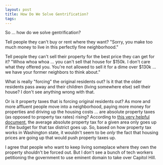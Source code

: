 ```yaml
---
layout: post
title: How Do We Solve Gentrification?
tags:
---
```


So ... how do we solve gentrification?

Tell people they can't buy or rent where they want? "Sorry, you make too much money to live in this perfectly fine neighborhood."

Tell people they can't sell their property for the best price they can get for it? "Whoa whoa whoa ... you can't sell that house for $150k. I don't care what they offered you. You're not allowed to sell it for a dime over $130k ... we have your former neighbors to think about."

What is really "forcing" the original residents out? Is it that the older residents pass away and their children (living somewhere else) sell their house? I don't see anything wrong with that.

Or is it property taxes that is forcing original residents out? As more and more affluent people move into a neighborhood, paying more money for properties and driving up the housing costs ... are absolute property taxes (as opposed to property tax rates) rising? According to [this very helpful document](http://bainbridgeislandferrytails.com/docs/how%20washington%20state%20property%20tax%20works.pdf), the average absolute property tax for a given area only goes up if the budget for that tax district goes up. So, based on how property tax works in Washington state, it wouldn't seem to be *only* the fact that housing prices are going up that would push property taxes up.

I agree that people who want to keep living someplace where they own the property shouldn't be forced out. But I don't see a bunch of tech workers petitioning the government to use eminent domain to take over Capitol Hill.
